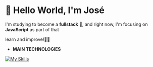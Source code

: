 # 👋 Hello World, I'm José 


I'm studying to become a **fullstack** 🚀, and right now, I'm focusing on **JavaScript** as part of that 

learn and improve!🔧✨ 

 - **MAIN TECHNOLOGIES**
<div style="display: inline_block">
 
[![My Skills](https://skillicons.dev/icons?i=js,nodejs,firebase,html,css,bootstrap,git)](https://github.com/JG-silv)
</div>
  
 

